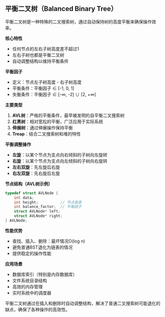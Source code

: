 ## 平衡二叉树（Balanced Binary Tree）

平衡二叉树是一种特殊的二叉搜索树，通过自动保持树的高度平衡来确保操作效率。

**核心特性**
- 任何节点的左右子树高度差不超过1
- 左右子树也都是平衡二叉树
- 自动调整结构以维持平衡条件

**平衡因子**
- 定义：节点左子树高度 - 右子树高度
- 平衡条件：平衡因子 ∈ [-1, 0, 1]
- 失衡条件：平衡因子 ∈ [-∞, -2] ∪ [2, +∞]

**主要类型**
1. **AVL树**：严格的平衡条件，最早被发明的自平衡二叉搜索树
2. **红黑树**：相对宽松的平衡，广泛应用于实际系统
3. **伸展树**：通过伸展操作保持平衡
4. **Treap**：结合二叉搜索树和堆的特性

**平衡调整操作**
- **左旋**：以某个节点为支点向右倾斜的子树向左旋转
- **右旋**：以某个节点为支点向左倾斜的子树向右旋转
- **左右双旋**：先左旋后右旋
- **右左双旋**：先右旋后左旋

**节点结构（AVL树示例）**
```c
typedef struct AVLNode {
    int data;
    int height;          // 节点高度
    int balance_factor;  // 平衡因子
    struct AVLNode* left;
    struct AVLNode* right;
} AVLNode;
```

**性能优势**
- 查找、插入、删除：最坏情况O(log n)
- 避免普通BST退化为链表的情况
- 提供稳定的操作性能

**应用场景**
- 数据库索引（特别是内存数据库）
- 文件系统目录结构
- 高效的内存管理
- 实时系统中的调度器

平衡二叉树通过在插入和删除时自动调整结构，解决了普通二叉搜索树可能退化的缺点，确保了各种操作的高效性。